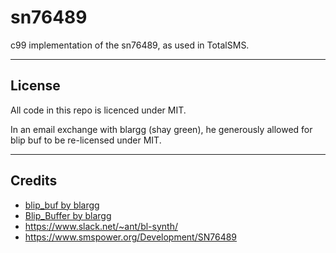 # sn76489

c99 implementation of the sn76489, as used in TotalSMS.

---

## License

All code in this repo is licenced under MIT.

In an email exchange with blargg (shay green), he generously allowed for blip buf to be re-licensed under MIT.

---

## Credits

- [blip_buf by blargg](https://code.google.com/archive/p/blip-buf/)
- [Blip_Buffer by blargg](https://code.google.com/archive/p/blip-buffer/)
- https://www.slack.net/~ant/bl-synth/
- https://www.smspower.org/Development/SN76489
